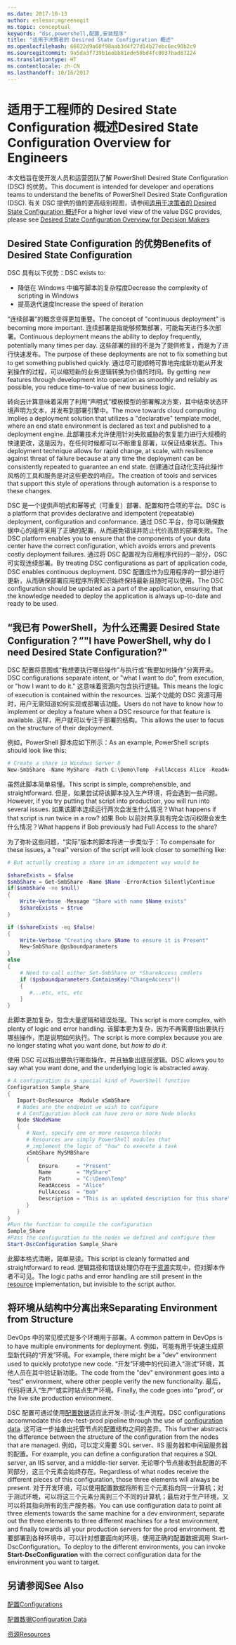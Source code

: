 ```yaml
---
ms.date: 2017-10-13
author: eslesar;mgreenegit
ms.topic: conceptual
keywords: "dsc,powershell,配置,安装程序"
title: "适用于决策者的 Desired State Configuration 概述"
ms.openlocfilehash: 66822d9a60f98aab3d4f27d14b27ebc6ec90b2c9
ms.sourcegitcommit: 9a5da3f739b1eebb81ede58bd4fc8037bad87224
ms.translationtype: HT
ms.contentlocale: zh-CN
ms.lasthandoff: 10/16/2017
---
```

# <a name="desired-state-configuration-overview-for-engineers"></a><span data-ttu-id="7d3ce-103">适用于工程师的 Desired State Configuration 概述</span><span class="sxs-lookup"><span data-stu-id="7d3ce-103">Desired State Configuration Overview for Engineers</span></span>

<span data-ttu-id="7d3ce-104">本文档旨在使开发人员和运营团队了解 PowerShell Desired State Configuration (DSC) 的优势。</span><span class="sxs-lookup"><span data-stu-id="7d3ce-104">This document is intended for developer and operations teams to understand the benefits of PowerShell Desired State Configuration (DSC).</span></span>
<span data-ttu-id="7d3ce-105">有关 DSC 提供的值的更高级别视图，请参阅[适用于决策者的 Desired State Configuration 概述](decisionMaker.md)</span><span class="sxs-lookup"><span data-stu-id="7d3ce-105">For a higher level view of the value DSC provides, please see [Desired State Configuration Overview for Decision Makers](decisionMaker.md)</span></span>

## <a name="benefits-of-desired-state-configuration"></a><span data-ttu-id="7d3ce-106">Desired State Configuration 的优势</span><span class="sxs-lookup"><span data-stu-id="7d3ce-106">Benefits of Desired State Configuration</span></span>

<span data-ttu-id="7d3ce-107">DSC 具有以下优势：</span><span class="sxs-lookup"><span data-stu-id="7d3ce-107">DSC exists to:</span></span>

- <span data-ttu-id="7d3ce-108">降低在 Windows 中编写脚本的复杂程度</span><span class="sxs-lookup"><span data-stu-id="7d3ce-108">Decrease the complexity of scripting in Windows</span></span>
- <span data-ttu-id="7d3ce-109">提高迭代速度</span><span class="sxs-lookup"><span data-stu-id="7d3ce-109">Increase the speed of iteration</span></span>

<span data-ttu-id="7d3ce-110">“连续部署”的概念变得更加重要。</span><span class="sxs-lookup"><span data-stu-id="7d3ce-110">The concept of "continuous deployment" is becoming more important.</span></span>
<span data-ttu-id="7d3ce-111">连续部署是指能够频繁部署，可能每天进行多次部署。</span><span class="sxs-lookup"><span data-stu-id="7d3ce-111">Continuous deployment means the ability to deploy frequently, potentially many times per day.</span></span>
<span data-ttu-id="7d3ce-112">这些部署的目的不是为了提供修复，而是为了进行快速发布。</span><span class="sxs-lookup"><span data-stu-id="7d3ce-112">The purpose of these deployments are not to fix something but to get something published quickly.</span></span>
<span data-ttu-id="7d3ce-113">通过尽可能顺畅可靠地完成新功能从开发到操作的过程，可以缩短新的业务逻辑转换为价值的时间。</span><span class="sxs-lookup"><span data-stu-id="7d3ce-113">By getting new features through development into operation as smoothly and reliably as possible, you reduce time-to-value of new business logic.</span></span>

<span data-ttu-id="7d3ce-114">转向云计算意味着采用了利用“声明式”模板模型的部署解决方案，其中结束状态环境声明为文本，并发布到部署引擎中。</span><span class="sxs-lookup"><span data-stu-id="7d3ce-114">The move towards cloud computing implies a deployment solution that utilizes a "declarative" template model, where an end state environment is declared as text and published to a deployment engine.</span></span>
<span data-ttu-id="7d3ce-115">此部署技术允许使用针对失败威胁的恢复能力进行大规模的快速更改，这是因为，在任何时候都可以不断重复部署，以保证结束状态。</span><span class="sxs-lookup"><span data-stu-id="7d3ce-115">This deployment technique allows for rapid change, at scale, with resilience against threat of failure because at any time the deployment can be consistently repeated to guarantee an end state.</span></span>
<span data-ttu-id="7d3ce-116">创建通过自动化支持此操作风格的工具和服务是对这些更改的响应。</span><span class="sxs-lookup"><span data-stu-id="7d3ce-116">The creation of tools and services that support this style of operations through automation is a response to these changes.</span></span>

<span data-ttu-id="7d3ce-117">DSC 是一个提供声明式和幂等式（可重复）部署、配置和符合项的平台。</span><span class="sxs-lookup"><span data-stu-id="7d3ce-117">DSC is a platform that provides declarative and idempotent (repeatable) deployment, configuration and conformance.</span></span>
<span data-ttu-id="7d3ce-118">通过 DSC 平台，你可以确保数据中心的组件采用了正确的配置，从而避免错误并防止代价高昂的部署失败。</span><span class="sxs-lookup"><span data-stu-id="7d3ce-118">The DSC platform enables you to ensure that the components of your data center have the correct configuration, which avoids errors and prevents costly deployment failures.</span></span>
<span data-ttu-id="7d3ce-119">通过将 DSC 配置视为应用程序代码的一部分，DSC 可实现连续部署。</span><span class="sxs-lookup"><span data-stu-id="7d3ce-119">By treating DSC configurations as part of application code, DSC enables continuous deployment.</span></span>
<span data-ttu-id="7d3ce-120">DSC 配置应作为应用程序的一部分进行更新，从而确保部署应用程序所需知识始终保持最新且随时可以使用。</span><span class="sxs-lookup"><span data-stu-id="7d3ce-120">The DSC configuration should be updated as a part of the application, ensuring that the knowledge needed to deploy the application is always up-to-date and ready to be used.</span></span>

## <a name="i-have-powershell-why-do-i-need-desired-state-configuration"></a><span data-ttu-id="7d3ce-121">“我已有 PowerShell，为什么还需要 Desired State Configuration？”</span><span class="sxs-lookup"><span data-stu-id="7d3ce-121">"I have PowerShell, why do I need Desired State Configuration?"</span></span>

<span data-ttu-id="7d3ce-122">DSC 配置将意图或“我想要执行哪些操作”与执行或“我要如何操作”分离开来。</span><span class="sxs-lookup"><span data-stu-id="7d3ce-122">DSC configurations separate intent, or "what I want to do", from execution, or "how I want to do it."</span></span>
<span data-ttu-id="7d3ce-123">这意味着资源内包含执行逻辑。</span><span class="sxs-lookup"><span data-stu-id="7d3ce-123">This means the logic of execution is contained within the resources.</span></span>
<span data-ttu-id="7d3ce-124">当某个功能的 DSC 资源可用时，用户无需知道如何实现或部署该功能。</span><span class="sxs-lookup"><span data-stu-id="7d3ce-124">Users do not have to know how to implement or deploy a feature when a DSC resource for that feature is available.</span></span>
<span data-ttu-id="7d3ce-125">这样，用户就可以专注于部署的结构。</span><span class="sxs-lookup"><span data-stu-id="7d3ce-125">This allows the user to focus on the structure of their deployment.</span></span>

<span data-ttu-id="7d3ce-126">例如，PowerShell 脚本应如下所示：</span><span class="sxs-lookup"><span data-stu-id="7d3ce-126">As an example, PowerShell scripts should look like this:</span></span>
```powershell
# Create a share in Windows Server 8
New-SmbShare -Name MyShare -Path C:\Demo\Temp -FullAccess Alice -ReadAccess Bob
```
<span data-ttu-id="7d3ce-127">虽然此脚本简单易懂。</span><span class="sxs-lookup"><span data-stu-id="7d3ce-127">This script is simple, comprehensible, and straightforward.</span></span>
<span data-ttu-id="7d3ce-128">但是，如果尝试将该脚本投入生产环境，将会遇到一些问题。</span><span class="sxs-lookup"><span data-stu-id="7d3ce-128">However, if you try putting that script into production, you will run into several issues.</span></span>
<span data-ttu-id="7d3ce-129">如果该脚本连续运行两次会发生什么情况？</span><span class="sxs-lookup"><span data-stu-id="7d3ce-129">What happens if that script is run twice in a row?</span></span>
<span data-ttu-id="7d3ce-130">如果 Bob 以前对共享具有完全访问权限会发生什么情况？</span><span class="sxs-lookup"><span data-stu-id="7d3ce-130">What happens if Bob previously had Full Access to the share?</span></span>

<span data-ttu-id="7d3ce-131">为了弥补这些问题，“实际”版本的脚本将进一步类似于：</span><span class="sxs-lookup"><span data-stu-id="7d3ce-131">To compensate for these issues, a "real" version of the script will look closer to something like:</span></span>
```powershell
# But actually creating a share in an idempotent way would be

$shareExists = $false
$smbShare = Get-SmbShare -Name $Name -ErrorAction SilentlyContinue
if($smbShare -ne $null)
{
    Write-Verbose -Message "Share with name $Name exists"
    $shareExists = $true
}

if ($shareExists -eq $false)
{
    Write-Verbose "Creating share $Name to ensure it is Present"
    New-SmbShare @psboundparameters
}
else
{
    # Need to call either Set-SmbShare or *ShareAccess cmdlets
    if ($psboundparameters.ContainsKey("ChangeAccess"))
    {
       #...etc, etc, etc
    }
}
```

<span data-ttu-id="7d3ce-132">此脚本更加复杂，包含大量逻辑和错误处理。</span><span class="sxs-lookup"><span data-stu-id="7d3ce-132">This script is more complex, with plenty of logic and error handling.</span></span>
<span data-ttu-id="7d3ce-133">该脚本更为复杂，因为不再需要指出要执行哪些操作，而是说明如何执行。</span><span class="sxs-lookup"><span data-stu-id="7d3ce-133">The script is more complex because you are no longer stating what you want done, but *how to do it*.</span></span>

<span data-ttu-id="7d3ce-134">使用 DSC 可以指出要执行哪些操作，并且抽象出底层逻辑。</span><span class="sxs-lookup"><span data-stu-id="7d3ce-134">DSC allows you to say what you want done, and the underlying logic is abstracted away.</span></span>

```powershell
# A configuration is a special kind of PowerShell function
Configuration Sample_Share
{
   Import-DscResource -Module xSmbShare
   # Nodes are the endpoint we wish to configure
   # A Configuration block can have zero or more Node blocks
   Node $NodeName
   {
      # Next, specify one or more resource blocks
      # Resources are simply PowerShell modules that
      # implement the logic of "how" to execute a task
      xSmbShare MySMBShare
      {
          Ensure      = "Present" 
          Name        = "MyShare"
          Path        = "C:\Demo\Temp"  
          ReadAccess  = "Alice"
          FullAccess  = "Bob"
          Description = "This is an updated description for this share"
      }
   }
} 
#Run the function to compile the configuration
Sample_Share
#Pass the configuration to the nodes we defined and configure them
Start-DscConfiguration Sample_Share
```

<span data-ttu-id="7d3ce-135">此脚本格式清晰，简单易读。</span><span class="sxs-lookup"><span data-stu-id="7d3ce-135">This script is cleanly formatted and straightforward to read.</span></span>
<span data-ttu-id="7d3ce-136">逻辑路径和错误处理仍存在于[资源](resources.md)实现中，但对脚本作者不可见。</span><span class="sxs-lookup"><span data-stu-id="7d3ce-136">The logic paths and error handling are still present in the [resource](resources.md) implementation, but invisible to the script author.</span></span>

## <a name="separating-environment-from-structure"></a><span data-ttu-id="7d3ce-137">将环境从结构中分离出来</span><span class="sxs-lookup"><span data-stu-id="7d3ce-137">Separating Environment from Structure</span></span>

<span data-ttu-id="7d3ce-138">DevOps 中的常见模式是多个环境用于部署。</span><span class="sxs-lookup"><span data-stu-id="7d3ce-138">A common pattern in DevOps is to have multiple environments for deployment.</span></span>
<span data-ttu-id="7d3ce-139">例如，可能有用于快速生成原型新代码的“开发”环境。</span><span class="sxs-lookup"><span data-stu-id="7d3ce-139">For example, there might be a "dev" environment used to quickly prototype new code.</span></span>
<span data-ttu-id="7d3ce-140">“开发”环境中的代码进入“测试”环境，其他人员在其中验证新功能。</span><span class="sxs-lookup"><span data-stu-id="7d3ce-140">The code from the "dev" environment goes into a "test" environment, where other people verify the new functionality.</span></span>
<span data-ttu-id="7d3ce-141">最后，代码将进入“生产”或实时站点生产环境。</span><span class="sxs-lookup"><span data-stu-id="7d3ce-141">Finally, the code goes into "prod", or the live site production environment.</span></span>

<span data-ttu-id="7d3ce-142">DSC 配置可通过使用[配置数据](configData.md)适应此开发-测试-生产流程。</span><span class="sxs-lookup"><span data-stu-id="7d3ce-142">DSC configurations accommodate this dev-test-prod pipeline through the use of [configuration data](configData.md).</span></span>
<span data-ttu-id="7d3ce-143">这可进一步抽象出托管节点的配置结构之间的差异。</span><span class="sxs-lookup"><span data-stu-id="7d3ce-143">This further abstracts the difference between the structure of the configuration from the nodes that are managed.</span></span>
<span data-ttu-id="7d3ce-144">例如，可以定义需要 SQL server、IIS 服务器和中间层服务器的配置。</span><span class="sxs-lookup"><span data-stu-id="7d3ce-144">For example, you can define a configuration that requires a SQL server, an IIS server, and a middle-tier server.</span></span>
<span data-ttu-id="7d3ce-145">无论哪个节点接收到此配置的不同部分，这三个元素会始终存在。</span><span class="sxs-lookup"><span data-stu-id="7d3ce-145">Regardless of what nodes receive the different pieces of this configuration, those three elements will always be present.</span></span>
<span data-ttu-id="7d3ce-146">对于开发环境，可以使用配置数据将所有三个元素指向同一计算机；对于测试环境，可以将这三个元素分离到三个不同的计算机；最后对于生产环境，又可以将其指向所有的生产服务器。</span><span class="sxs-lookup"><span data-stu-id="7d3ce-146">You can use configuration data to point all three elements towards the same machine for a dev environment, separate out the three elements to three different machines for a test environment, and finally towards all your production servers for the prod environment.</span></span>
<span data-ttu-id="7d3ce-147">若要部署到各种环境中，可以针对想要面向的环境，使用正确的配置数据调用 Start-DscConfiguration。</span><span class="sxs-lookup"><span data-stu-id="7d3ce-147">To deploy to the different environments, you can invoke **Start-DscConfiguration** with the correct configuration data for the environment you want to target.</span></span>

## <a name="see-also"></a><span data-ttu-id="7d3ce-148">另请参阅</span><span class="sxs-lookup"><span data-stu-id="7d3ce-148">See Also</span></span>

[<span data-ttu-id="7d3ce-149">配置</span><span class="sxs-lookup"><span data-stu-id="7d3ce-149">Configurations</span></span>](configurations.md)

[<span data-ttu-id="7d3ce-150">配置数据</span><span class="sxs-lookup"><span data-stu-id="7d3ce-150">Configuration Data</span></span>](configData.md)

[<span data-ttu-id="7d3ce-151">资源</span><span class="sxs-lookup"><span data-stu-id="7d3ce-151">Resources</span></span>](resources.md)
